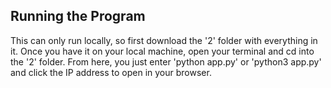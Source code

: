 ## Running the Program
This can only run locally, so first download the '2' folder with everything in it. Once you have it on your local machine, open your terminal and cd into the '2' folder. From here, you just enter 'python app.py' or 'python3 app.py' and click the IP address to open in your browser.
